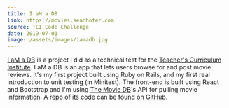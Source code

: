 ```yaml
---
title: I aM a DB
link: https://movies.seanhofer.com
source: TCI Code Challenge
date: 2019-07-01
image: /assets/images/iamadb.jpg
---
```

<a href="https://movies.seanhofer.com" target="_blank" rel="noreferrer">I aM a DB</a> is a project I did as a technical test for the <a href="https://www.teachtci.com/" target="_blank" rel="noreferrer">Teacher's Curriculum Institute</a>. I aM a DB is an app that lets users browse for and post movie reviews. It's my first project built using Ruby on Rails, and my first real introduction to unit testing (in Minitest). The front-end is built using React and Bootstrap and I'm using <a href="https://www.themoviedb.org/documentation/api?language=en" target="_blank" rel="noreferrer">The Movie DB</a>'s API for pulling movie information. A repo of its code can be found <a href="https://github.com/hofers/tci-movie-db" target="_blank" rel="noreferrer">on GitHub</a>.